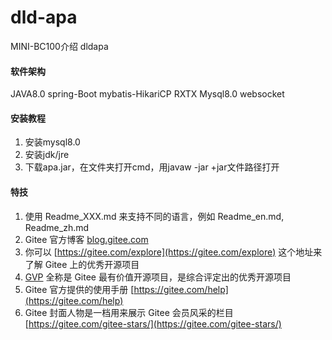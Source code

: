 # dld-apa

MINI-BC100介绍
dldapa

#### 软件架构
JAVA8.0
spring-Boot
mybatis-HikariCP
RXTX
Mysql8.0
websocket



#### 安装教程

1.  安装mysql8.0
2.  安装jdk/jre
3.  下载apa.jar，在文件夹打开cmd，用javaw -jar +jar文件路径打开

 

 


#### 特技

1.  使用 Readme\_XXX.md 来支持不同的语言，例如 Readme\_en.md, Readme\_zh.md
2.  Gitee 官方博客 [blog.gitee.com](https://blog.gitee.com)
3.  你可以 [https://gitee.com/explore](https://gitee.com/explore) 这个地址来了解 Gitee 上的优秀开源项目
4.  [GVP](https://gitee.com/gvp) 全称是 Gitee 最有价值开源项目，是综合评定出的优秀开源项目
5.  Gitee 官方提供的使用手册 [https://gitee.com/help](https://gitee.com/help)
6.  Gitee 封面人物是一档用来展示 Gitee 会员风采的栏目 [https://gitee.com/gitee-stars/](https://gitee.com/gitee-stars/)
